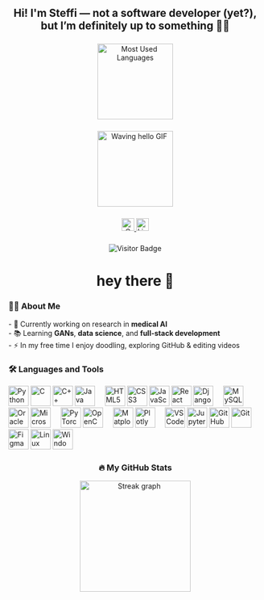 <h2 align="center">Hi! I'm Steffi — not a software developer (yet?), but I’m definitely up to something 👩‍💻</h2>

###

<div align="center">
  <img src="https://github-readme-stats.vercel.app/api/top-langs?username=Steffimv&locale=en&hide_title=false&layout=compact&card_width=320&langs_count=5&theme=dracula&hide_border=false" height="150" alt="Most Used Languages" />
</div>

###

<div align="center">
  <img height="150" src="https://media.giphy.com/media/M9gbBd9nbDrOTu1Mqx/giphy.gif" alt="Waving hello GIF" />
</div>

###

<div align="center">
  <a href="mailto:steffiv875@gmail.com" target="_blank">
    <img src="https://img.shields.io/static/v1?message=Gmail&logo=gmail&label=&color=D14836&logoColor=white&style=for-the-badge" height="25" alt="Gmail" />
  </a>
  <a href="https://www.linkedin.com/in/steffi-varghese-9a40182a0/" target="_blank">
    <img src="https://img.shields.io/static/v1?message=LinkedIn&logo=linkedin&label=&color=0077B5&logoColor=white&style=for-the-badge" height="25" alt="LinkedIn" />
  </a>
</div>

###

<div align="center">
  <img src="https://visitor-badge.laobi.icu/badge?page_id=Steffimv.Steffimv" alt="Visitor Badge" />
</div>

###

<h1 align="center">hey there 👋</h1>

###

<h3 align="left">👩‍💻 About Me</h3>

<p align="left">
- 🔭 Currently working on research in <strong>medical AI</strong><br>
- 📚 Learning <strong>GANs</strong>, <strong>data science</strong>, and <strong>full-stack development</strong><br>
- ⚡ In my free time I enjoy doodling, exploring GitHub & editing videos
</p>

###

<h3 align="left">🛠 Languages and Tools</h3>

<div align="left">
  <!-- Programming Languages -->
  <img src="https://cdn.jsdelivr.net/gh/devicons/devicon/icons/python/python-original.svg" height="40" alt="Python" />
  <img src="https://cdn.jsdelivr.net/gh/devicons/devicon/icons/c/c-original.svg" height="40" alt="C" />
  <img src="https://cdn.jsdelivr.net/gh/devicons/devicon/icons/cplusplus/cplusplus-original.svg" height="40" alt="C++" />
  <img src="https://cdn.jsdelivr.net/gh/devicons/devicon/icons/java/java-original.svg" height="40" alt="Java" />
  <img width="12" />

  <!-- Web Technologies -->
  <img src="https://cdn.jsdelivr.net/gh/devicons/devicon/icons/html5/html5-original.svg" height="40" alt="HTML5" />
  <img src="https://cdn.jsdelivr.net/gh/devicons/devicon/icons/css3/css3-original.svg" height="40" alt="CSS3" />
  <img src="https://cdn.jsdelivr.net/gh/devicons/devicon/icons/javascript/javascript-original.svg" height="40" alt="JavaScript" />
  <img src="https://cdn.jsdelivr.net/gh/devicons/devicon/icons/react/react-original.svg" height="40" alt="React" />
  <img src="https://cdn.jsdelivr.net/gh/devicons/devicon/icons/django/django-plain.svg" height="40" alt="Django" />
  <img width="12" />

  <!-- Databases -->
  <img src="https://cdn.jsdelivr.net/gh/devicons/devicon/icons/mysql/mysql-original.svg" height="40" alt="MySQL" />
  <img src="https://cdn.jsdelivr.net/gh/devicons/devicon/icons/oracle/oracle-original.svg" height="40" alt="OracleSQL" />
  <img src="https://cdn.jsdelivr.net/gh/devicons/devicon/icons/microsoftsqlserver/microsoftsqlserver-plain.svg" height="40" alt="MicrosoftSQL" />
  <img width="12" />

  <!-- ML & AI -->
  <img src="https://cdn.jsdelivr.net/gh/devicons/devicon/icons/pytorch/pytorch-original.svg" height="40" alt="PyTorch" />
  <img src="https://cdn.jsdelivr.net/gh/devicons/devicon/icons/opencv/opencv-original.svg" height="40" alt="OpenCV" />
  <img width="12" />

  <!-- Data Visualization -->
  <img src="https://cdn.jsdelivr.net/gh/devicons/devicon/icons/matplotlib/matplotlib-original.svg" height="40" alt="Matplotlib" />
  <img src="https://cdn.jsdelivr.net/gh/devicons/devicon/icons/plotly/plotly-original.svg" height="40" alt="Plotly" />
  <img width="12" />

  <!-- Tools/Platforms -->
  <img src="https://cdn.jsdelivr.net/gh/devicons/devicon/icons/vscode/vscode-original.svg" height="40" alt="VS Code" />
  <img src="https://cdn.jsdelivr.net/gh/devicons/devicon/icons/jupyter/jupyter-original.svg" height="40" alt="Jupyter" />
  <img src="https://cdn.jsdelivr.net/gh/devicons/devicon/icons/github/github-original.svg" height="40" alt="GitHub" />
  <img src="https://cdn.jsdelivr.net/gh/devicons/devicon/icons/git/git-original.svg" height="40" alt="Git" />
  <img width="12" />

  <!-- UI / Design -->
  <img src="https://cdn.jsdelivr.net/gh/devicons/devicon/icons/figma/figma-original.svg" height="40" alt="Figma" />
  <!-- Canva has no official Devicon, can be skipped or custom-added -->

  <!-- Networking & OS (icons may vary) -->
  <img src="https://cdn.jsdelivr.net/gh/devicons/devicon/icons/linux/linux-original.svg" height="40" alt="Linux" />
  <img src="https://cdn.jsdelivr.net/gh/devicons/devicon/icons/windows8/windows8-original.svg" height="40" alt="Windows" />
</div>


###

<h3 align="center">🔥 My GitHub Stats</h3>

<div align="center">
  <img src="https://streak-stats.demolab.com?user=Steffimv&locale=en&mode=daily&theme=dark&hide_border=false&border_radius=5&order=3" height="220" alt="Streak graph" />
</div>
